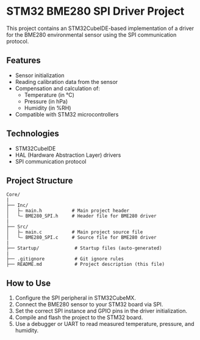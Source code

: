 # STM32 BME280 SPI Driver Project

This project contains an STM32CubeIDE-based implementation of a driver for the BME280 environmental sensor using the SPI communication protocol.

## Features
- Sensor initialization
- Reading calibration data from the sensor
- Compensation and calculation of:
  - Temperature (in °C)
  - Pressure (in hPa)
  - Humidity (in %RH)
- Compatible with STM32 microcontrollers

## Technologies
- STM32CubeIDE
- HAL (Hardware Abstraction Layer) drivers
- SPI communication protocol

## Project Structure
```
Core/
|
├── Inc/
│   ├— main.h           # Main project header
│   └— BME280_SPI.h     # Header file for BME280 driver
|
├── Src/
│   ├— main.c           # Main project source file
│   └— BME280_SPI.c     # Source file for BME280 driver
|
├── Startup/             # Startup files (auto-generated)
|
├── .gitignore           # Git ignore rules
├── README.md            # Project description (this file)
```

## How to Use
1. Configure the SPI peripheral in STM32CubeMX.
2. Connect the BME280 sensor to your STM32 board via SPI.
3. Set the correct SPI instance and GPIO pins in the driver initialization.
4. Compile and flash the project to the STM32 board.
5. Use a debugger or UART to read measured temperature, pressure, and humidity.

